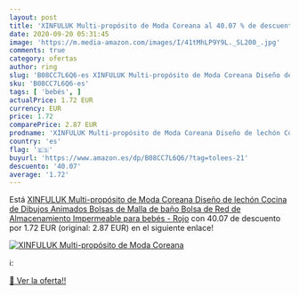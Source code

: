 ```yaml
---
layout: post
title: 'XINFULUK Multi-propósito de Moda Coreana al 40.07 % de descuento'
date: 2020-09-20 05:31:45
image: 'https://m.media-amazon.com/images/I/41tMhLP9Y9L._SL200_.jpg'
comments: true
category: ofertas
author: ring
slug: 'B08CC7L6Q6-es XINFULUK Multi-propósito de Moda Coreana Diseño de lechón...'
sku: 'B08CC7L6Q6-es'
tags: [ 'bebés', ]
actualPrice: 1.72 EUR
currency: EUR
price: 1.72
comparePrice: 2.87 EUR
prodname: 'XINFULUK Multi-propósito de Moda Coreana Diseño de lechón Cocina de Dibujos Animados Bolsas de Malla de baño Bolsa de Red de Almacenamiento Impermeable para bebés - Rojo'
country: 'es'
flag: '🇪🇸'
buyurl: 'https://www.amazon.es/dp/B08CC7L6Q6/?tag=tolees-21'
descuento: '40.07'
average: '1.72'
---
```


Está [XINFULUK Multi-propósito de Moda Coreana Diseño de lechón Cocina de Dibujos Animados Bolsas de Malla de baño Bolsa de Red de Almacenamiento Impermeable para bebés - Rojo](https://www.amazon.es/dp/B08CC7L6Q6/?tag=tolees-21) con 40.07 de descuento por 1.72 EUR (original: 2.87 EUR) en el siguiente enlace!

[![XINFULUK Multi-propósito de Moda Coreana](https://m.media-amazon.com/images/I/41tMhLP9Y9L._SL200_.jpg)](https://www.amazon.es/dp/B08CC7L6Q6/?tag=tolees-21)

ℹ️:


[🛒 Ver la oferta!!](https://www.amazon.es/dp/B08CC7L6Q6/?tag=tolees-21)
